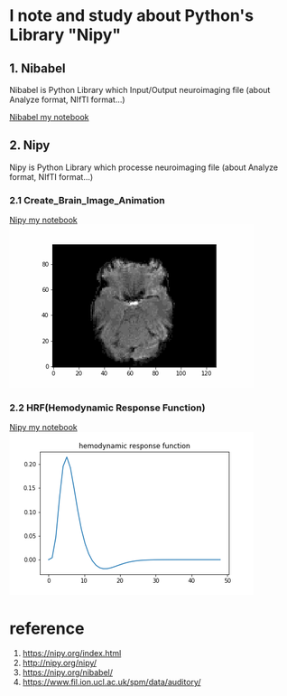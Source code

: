 # I note and study about Python's Library "Nipy" 

## 1. Nibabel
Nibabel is Python Library which  Input/Output neuroimaging file (about Analyze format, NIfTI format...)  

[Nibabel my notebook](./Nibabel_note/Nibabel.ipynb)  

## 2. Nipy
Nipy is Python Library which processe neuroimaging file (about Analyze format, NIfTI format...)  

### 2.1 Create_Brain_Image_Animation  
[Nipy my notebook](./Nipy_note/Create_Brain_Image_Animation.ipynb)  
![axis.gif](./Nipy_note/picture/Axial.gif)  

### 2.2 HRF(Hemodynamic Response Function)  
[Nipy my notebook](./Nipy_note/HRF.ipynb)  
![HRF](./Nipy_note/picture/HemodynamicResponseFunction.png)  



# reference
1. https://nipy.org/index.html
2. http://nipy.org/nipy/
3. https://nipy.org/nibabel/
4. https://www.fil.ion.ucl.ac.uk/spm/data/auditory/
